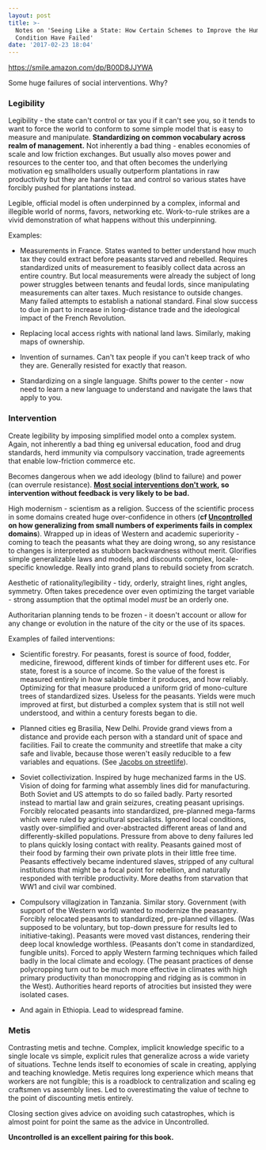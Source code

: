 ```yaml
---
layout: post
title: >-
  Notes on 'Seeing Like a State: How Certain Schemes to Improve the Human
  Condition Have Failed'
date: '2017-02-23 18:04'
---
```


<https://smile.amazon.com/dp/B00D8JJYWA>

Some huge failures of social interventions. Why?

### Legibility

Legibility - the state can't control or tax you if it can't see you, so it tends to want to force the world to conform to some simple model that is easy to measure and manipulate. __Standardizing on common vocabulary across realm of management.__ Not inherently a bad thing - enables economies of scale and low friction exchanges. But usually also moves power and resources to the center too, and that often becomes the underlying motivation eg smallholders usually outperform plantations in raw productivity but they are harder to tax and control so various states have forcibly pushed for plantations instead.

Legible, official model is often underpinned by a complex, informal and illegible world of norms, favors, networking etc. Work-to-rule strikes are a vivid demonstration of what happens without this underpinning.

Examples:

* Measurements in France. States wanted to better understand how much tax they could extract before peasants starved and rebelled. Requires standardized units of measurement to feasibly collect data across an entire country. But local measurements were already the subject of long power struggles between tenants and feudal lords, since manipulating measurements can alter taxes. Much resistance to outside changes. Many failed attempts to establish a national standard. Final slow success to due in part to increase in long-distance trade and the ideological impact of the French Revolution.

* Replacing local access rights with national land laws. Similarly, making maps of ownership. 

* Invention of surnames. Can't tax people if you can't keep track of who they are. Generally resisted for exactly that reason.

* Standardizing on a single language. Shifts power to the center - now need to learn a new language to understand and navigate the laws that apply to you.

### Intervention

Create legibility by imposing simplified model onto a complex system. Again, not inherently a bad thing eg universal education, food and drug standards, herd immunity via compulsory vaccination, trade agreements that enable low-friction commerce etc.

Becomes dangerous when we add ideology (blind to failure) and power (can overrule resistance). __[Most social interventions don't work](http://scattered-thoughts.net/blog/2016/12/13/notes-on-uncontrolled-the-surprising-payoff-of-trial-and-error-for-business-politics-and-society/), so intervention without feedback is very likely to be bad.__

High modernism - scientism as a religion. Success of the scientific process in some domains created huge over-confidence in others (__cf [Uncontrolled](http://scattered-thoughts.net/blog/2016/12/13/notes-on-uncontrolled-the-surprising-payoff-of-trial-and-error-for-business-politics-and-society/) on how generalizing from small numbers of experiments fails in complex domains__). Wrapped up in ideas of Western and academic superiority - coming to teach the peasants what they are doing wrong, so any resistance to changes is interpreted as stubborn backwardness without merit. Glorifies simple generalizable laws and models, and discounts complex, locale-specific knowledge. Really into grand plans to rebuild society from scratch.

Aesthetic of rationality/legibility - tidy, orderly, straight lines, right angles, symmetry. Often takes precedence over even optimizing the target variable - strong assumption that the optimal model *must* be an orderly one.

Authoritarian planning tends to be frozen - it doesn't account or allow for any change or evolution in the nature of the city or the use of its spaces.

Examples of failed interventions:

* Scientific forestry. For peasants, forest is source of food, fodder, medicine, firewood, different kinds of timber for different uses etc. For state, forest is a source of income. So the value of the forest is measured entirely in how salable timber it produces, and how reliably. Optimizing for that measure produced a uniform grid of mono-culture trees of standardized sizes. Useless for the peasants. Yields were much improved at first, but disturbed a complex system that is still not well understood, and within a century forests began to die.  

* Planned cities eg Brasilia, New Delhi. Provide grand views from a distance and provide each person with a standard unit of space and facilities. Fail to create the community and streetlife that make a city safe and livable, because those weren't easily reducible to a few variables and equations. (See [Jacobs on streetlife](https://smile.amazon.com/dp/067974195X/)).

* Soviet collectivization. Inspired by huge mechanized farms in the US. Vision of doing for farming what assembly lines did for manufacturing. Both Soviet and US attempts to do so failed badly. Party resorted instead to martial law and grain seizures, creating peasant uprisings. Forcibly relocated peasants into standardized, pre-planned mega-farms which were ruled by agricultural specialists. Ignored local conditions, vastly over-simplified and over-abstracted different areas of land and differently-skilled populations. Pressure from above to deny failures led to plans quickly losing contact with reality. Peasants gained most of their food by farming their own private plots in their little free time. Peasants effectively became indentured slaves, stripped of any cultural institutions that might be a focal point for rebellion, and naturally responded with terrible productivity. More deaths from starvation that WW1 and civil war combined. 
 
* Compulsory villagization in Tanzania. Similar story. Government (with support of the Western world) wanted to modernize the peasantry. Forcibly relocated peasants to standardized, pre-planned villages. (Was supposed to be voluntary, but top-down pressure for results led to initiative-taking). Peasants were moved vast distances, rendering their deep local knowledge worthless. (Peasants don't come in standardized, fungible units). Forced to apply Western farming techniques which failed badly in the local climate and ecology. (The peasant practices of dense polycropping turn out to be much more effective in climates with high primary productivity than monocropping and ridging as is common in the West). Authorities heard reports of atrocities but insisted they were isolated cases.

* And again in Ethiopia. Lead to widespread famine.

### Metis

Contrasting metis and techne. Complex, implicit knowledge specific to a single locale vs simple, explicit rules that generalize across a wide variety of situations. Techne lends itself to economies of scale in creating, applying and teaching knowledge. Metis requires long experience which means that workers are not fungible; this is a roadblock to centralization and scaling eg craftsmen vs assembly lines. Led to overestimating the value of techne to the point of discounting metis entirely. 

Closing section gives advice on avoiding such catastrophes, which is almost point for point the same as the advice in Uncontrolled. 

__Uncontrolled is an excellent pairing for this book.__
